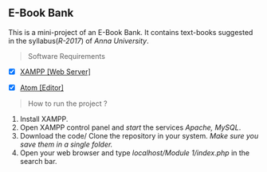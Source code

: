 ## E-Book Bank
<p>This is a mini-project of an E-Book Bank. It contains text-books suggested in the syllabus(<i>R-2017</i>) of <i>Anna University</i>.</p>

> Software Requirements

  - [X] <a href="https://www.apachefriends.org/download.html">XAMPP [Web Server]</a><br/>
  - [x] <a href="https://atom.io/">Atom [Editor]</a>


> How to run the project ?

1. Install XAMPP.<br/>
2. Open XAMPP control panel and <i>start</i> the services <i>Apache, MySQL</i>.<br/>
3. Download the code/ Clone the repository in your system.<i> Make sure you save them in a single folder.</i><br/>
4. Open your web browser and type <i>localhost/Module 1/index.php</i> in the search bar.

